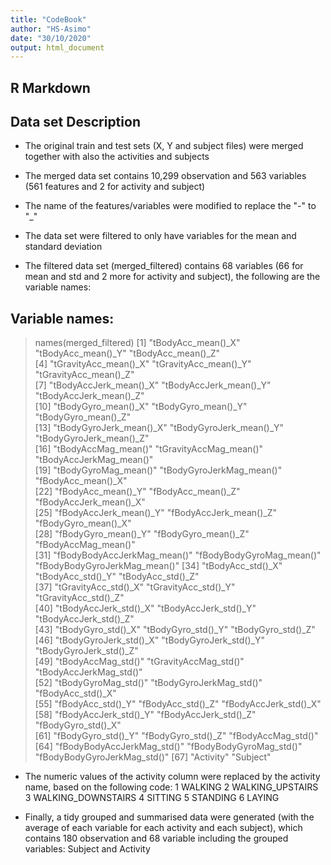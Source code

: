 ```yaml
---
title: "CodeBook"
author: "HS-Asimo"
date: "30/10/2020"
output: html_document
---
```



## R Markdown

## Data set Description
- The original train and test sets (X, Y and subject files) were merged together with also the activities and subjects

- The merged data set contains 10,299 observation and 563 variables (561 features and 2 for activity and subject)

- The name of the features/variables were modified to replace the "-" to "_"

- The data set were filtered to only have variables for the mean and standard deviation

- The filtered data set (merged_filtered) contains 68 variables (66 for mean and std and 2 more for activity and subject), the following are the variable names:
## Variable names:
> names(merged_filtered)
 [1] "tBodyAcc_mean()_X"           "tBodyAcc_mean()_Y"           "tBodyAcc_mean()_Z"          
 [4] "tGravityAcc_mean()_X"        "tGravityAcc_mean()_Y"        "tGravityAcc_mean()_Z"       
 [7] "tBodyAccJerk_mean()_X"       "tBodyAccJerk_mean()_Y"       "tBodyAccJerk_mean()_Z"      
[10] "tBodyGyro_mean()_X"          "tBodyGyro_mean()_Y"          "tBodyGyro_mean()_Z"         
[13] "tBodyGyroJerk_mean()_X"      "tBodyGyroJerk_mean()_Y"      "tBodyGyroJerk_mean()_Z"     
[16] "tBodyAccMag_mean()"          "tGravityAccMag_mean()"       "tBodyAccJerkMag_mean()"     
[19] "tBodyGyroMag_mean()"         "tBodyGyroJerkMag_mean()"     "fBodyAcc_mean()_X"          
[22] "fBodyAcc_mean()_Y"           "fBodyAcc_mean()_Z"           "fBodyAccJerk_mean()_X"      
[25] "fBodyAccJerk_mean()_Y"       "fBodyAccJerk_mean()_Z"       "fBodyGyro_mean()_X"         
[28] "fBodyGyro_mean()_Y"          "fBodyGyro_mean()_Z"          "fBodyAccMag_mean()"         
[31] "fBodyBodyAccJerkMag_mean()"  "fBodyBodyGyroMag_mean()"     "fBodyBodyGyroJerkMag_mean()"
[34] "tBodyAcc_std()_X"            "tBodyAcc_std()_Y"            "tBodyAcc_std()_Z"           
[37] "tGravityAcc_std()_X"         "tGravityAcc_std()_Y"         "tGravityAcc_std()_Z"        
[40] "tBodyAccJerk_std()_X"        "tBodyAccJerk_std()_Y"        "tBodyAccJerk_std()_Z"       
[43] "tBodyGyro_std()_X"           "tBodyGyro_std()_Y"           "tBodyGyro_std()_Z"          
[46] "tBodyGyroJerk_std()_X"       "tBodyGyroJerk_std()_Y"       "tBodyGyroJerk_std()_Z"      
[49] "tBodyAccMag_std()"           "tGravityAccMag_std()"        "tBodyAccJerkMag_std()"      
[52] "tBodyGyroMag_std()"          "tBodyGyroJerkMag_std()"      "fBodyAcc_std()_X"           
[55] "fBodyAcc_std()_Y"            "fBodyAcc_std()_Z"            "fBodyAccJerk_std()_X"       
[58] "fBodyAccJerk_std()_Y"        "fBodyAccJerk_std()_Z"        "fBodyGyro_std()_X"          
[61] "fBodyGyro_std()_Y"           "fBodyGyro_std()_Z"           "fBodyAccMag_std()"          
[64] "fBodyBodyAccJerkMag_std()"   "fBodyBodyGyroMag_std()"      "fBodyBodyGyroJerkMag_std()" 
[67] "Activity"                    "Subject"                    


- The numeric values of the activity column were replaced by the activity name, based on the following code:
      1 WALKING
      2 WALKING_UPSTAIRS
      3 WALKING_DOWNSTAIRS
      4 SITTING
      5 STANDING
      6 LAYING

- Finally, a tidy grouped and summarised data were generated (with the average of each variable for each activity and each subject), which contains 180 observation and 68 variable including the grouped variables: Subject and Activity